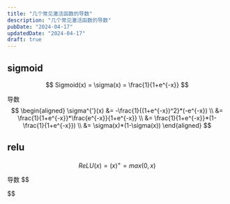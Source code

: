 ```yaml
---
title: "几个常见激活函数的导数"
description: "几个常见激活函数的导数"
pubDate: "2024-04-17"
updatedDate: "2024-04-17"
draft: true
---
```


## sigmoid

$$
Sigmoid(x) = \sigma(x) = \frac{1}{1+e^{-x}}
$$

导数
$$
\begin{aligned}
\sigma^{'}(x) &= -\frac{1}{(1+e^{-x})^2}*(-e^{-x}) \\
              &= \frac{1}{1+e^{-x}}*\frac{e^{-x}}{1+e^{-x}} \\
              &= \frac{1}{1+e^{-x}}*(1-\frac{1}{1+e^{-x}}) \\
              &= \sigma(x)*(1-\sigma(x))
\end{aligned}
$$

## relu

$$
ReLU(x) = (x)^ += max(0,x)
$$

导数
$$

$$